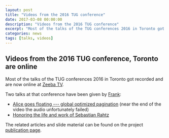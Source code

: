 ```yaml
---
layout: post
title: "Videos from the 2016 TUG conference"
date: 2017-03-08 00:00:00
description: "Videos from the 2016 TUG conference"
excerpt: "Most of the talks of the TUG conferences 2016 in Toronto got recorded and are now online ..."
categories: news
tags: [talks, videos]
---
```


## Videos from the 2016 TUG conference, Toronto are online

Most of the talks of the TUG conferences 2016 in Toronto got recorded and are now online at [Zeeba TV](http://zeeba.tv/conferences/tug-2016).

Two talks at that conference have been given by [Frank]({{site.baseurl}}/about/team/#frank-mittelbach):
  + <a href="http://zeeba.tv/media/conferences/tug-2016/0102-Frank-Mittelbach/" target="_blank" onclick="vgwPixelCall('2670672cff324b98bafa9be09e193fff');">Alice goes floating --- global optimized pagination</a> (near the end of the video the audio unfortunately failed)
  + <a href="http://zeeba.tv/media/conferences/tug-2016/0202-Frank-Mittelbach/"
       target="_blank"
       onclick="vgwPixelCall('b68fdc1c180d4d1197553ed47e83b4fc');">Honoring the life and work of Sebastian Rahtz</a>


The related articles and slide material can be found on the project [publication page]({{site.baseurl}}/publications/).
